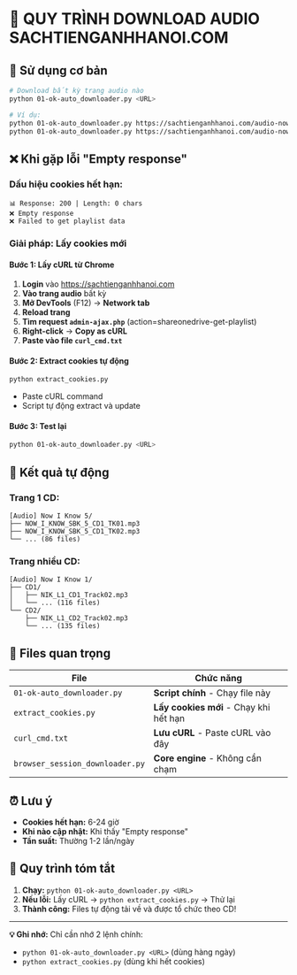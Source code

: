 # 🎵 QUY TRÌNH DOWNLOAD AUDIO SACHTIENGANHHANOI.COM

## 🚀 Sử dụng cơ bản

```bash
# Download bất kỳ trang audio nào
python 01-ok-auto_downloader.py <URL>

# Ví dụ:
python 01-ok-auto_downloader.py https://sachtienganhhanoi.com/audio-now-i-know-1-student-book-audio-cd/
python 01-ok-auto_downloader.py https://sachtienganhhanoi.com/audio-now-i-know-5-student-book-audio-cd/
```

## ❌ Khi gặp lỗi "Empty response"

### Dấu hiệu cookies hết hạn:
```
📊 Response: 200 | Length: 0 chars
❌ Empty response
❌ Failed to get playlist data
```

### Giải pháp: Lấy cookies mới

#### Bước 1: Lấy cURL từ Chrome
1. **Login** vào https://sachtienganhhanoi.com
2. **Vào trang audio** bất kỳ
3. **Mở DevTools** (F12) → **Network tab**
4. **Reload trang**
5. **Tìm request `admin-ajax.php`** (action=shareonedrive-get-playlist)
6. **Right-click** → **Copy as cURL**
7. **Paste vào file `curl_cmd.txt`**

#### Bước 2: Extract cookies tự động
```bash
python extract_cookies.py
```
- Paste cURL command
- Script tự động extract và update

#### Bước 3: Test lại
```bash
python 01-ok-auto_downloader.py <URL>
```

## 📁 Kết quả tự động

### Trang 1 CD:
```
[Audio] Now I Know 5/
├── NOW_I_KNOW_SBK_5_CD1_TK01.mp3
├── NOW_I_KNOW_SBK_5_CD1_TK02.mp3
└── ... (86 files)
```

### Trang nhiều CD:
```
[Audio] Now I Know 1/
├── CD1/
│   ├── NIK_L1_CD1_Track02.mp3
│   └── ... (116 files)
└── CD2/
    ├── NIK_L1_CD2_Track02.mp3
    └── ... (135 files)
```

## 🔧 Files quan trọng

| File | Chức năng |
|------|-----------|
| `01-ok-auto_downloader.py` | **Script chính** - Chạy file này |
| `extract_cookies.py` | **Lấy cookies mới** - Chạy khi hết hạn |
| `curl_cmd.txt` | **Lưu cURL** - Paste cURL vào đây |
| `browser_session_downloader.py` | **Core engine** - Không cần chạm |

## ⏰ Lưu ý

- **Cookies hết hạn:** 6-24 giờ
- **Khi nào cập nhật:** Khi thấy "Empty response"
- **Tần suất:** Thường 1-2 lần/ngày

## 🎯 Quy trình tóm tắt

1. **Chạy:** `python 01-ok-auto_downloader.py <URL>`
2. **Nếu lỗi:** Lấy cURL → `python extract_cookies.py` → Thử lại
3. **Thành công:** Files tự động tải về và được tổ chức theo CD!

---

**💡 Ghi nhớ:** Chỉ cần nhớ 2 lệnh chính:
- `python 01-ok-auto_downloader.py <URL>` (dùng hàng ngày)
- `python extract_cookies.py` (dùng khi hết cookies)